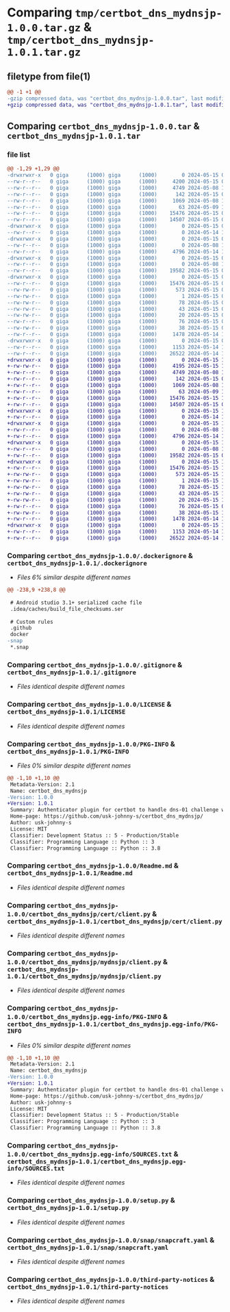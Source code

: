 # Comparing `tmp/certbot_dns_mydnsjp-1.0.0.tar.gz` & `tmp/certbot_dns_mydnsjp-1.0.1.tar.gz`

## filetype from file(1)

```diff
@@ -1 +1 @@
-gzip compressed data, was "certbot_dns_mydnsjp-1.0.0.tar", last modified: Wed May 15 08:35:17 2024, max compression
+gzip compressed data, was "certbot_dns_mydnsjp-1.0.1.tar", last modified: Wed May 15 10:05:16 2024, max compression
```

## Comparing `certbot_dns_mydnsjp-1.0.0.tar` & `certbot_dns_mydnsjp-1.0.1.tar`

### file list

```diff
@@ -1,29 +1,29 @@
-drwxrwxr-x   0 giga      (1000) giga      (1000)        0 2024-05-15 08:35:17.984588 certbot_dns_mydnsjp-1.0.0/
--rw-r--r--   0 giga      (1000) giga      (1000)     4200 2024-05-15 01:11:27.000000 certbot_dns_mydnsjp-1.0.0/.dockerignore
--rw-r--r--   0 giga      (1000) giga      (1000)     4749 2024-05-08 12:47:36.000000 certbot_dns_mydnsjp-1.0.0/.gitignore
--rw-r--r--   0 giga      (1000) giga      (1000)      142 2024-05-15 07:45:12.000000 certbot_dns_mydnsjp-1.0.0/Dockerfile
--rw-r--r--   0 giga      (1000) giga      (1000)     1069 2024-05-08 12:47:36.000000 certbot_dns_mydnsjp-1.0.0/LICENSE
--rw-r--r--   0 giga      (1000) giga      (1000)       63 2024-05-09 15:13:34.000000 certbot_dns_mydnsjp-1.0.0/MANIFEST.in
--rw-r--r--   0 giga      (1000) giga      (1000)    15476 2024-05-15 08:35:17.984588 certbot_dns_mydnsjp-1.0.0/PKG-INFO
--rw-r--r--   0 giga      (1000) giga      (1000)    14507 2024-05-15 07:50:32.000000 certbot_dns_mydnsjp-1.0.0/Readme.md
-drwxrwxr-x   0 giga      (1000) giga      (1000)        0 2024-05-15 08:35:17.980588 certbot_dns_mydnsjp-1.0.0/certbot_dns_mydnsjp/
--rw-r--r--   0 giga      (1000) giga      (1000)        0 2024-05-14 12:36:57.000000 certbot_dns_mydnsjp-1.0.0/certbot_dns_mydnsjp/__init__.py
-drwxrwxr-x   0 giga      (1000) giga      (1000)        0 2024-05-15 08:35:17.980588 certbot_dns_mydnsjp-1.0.0/certbot_dns_mydnsjp/cert/
--rw-r--r--   0 giga      (1000) giga      (1000)        0 2024-05-08 12:47:36.000000 certbot_dns_mydnsjp-1.0.0/certbot_dns_mydnsjp/cert/__init__.py
--rw-r--r--   0 giga      (1000) giga      (1000)     4796 2024-05-14 14:28:21.000000 certbot_dns_mydnsjp-1.0.0/certbot_dns_mydnsjp/cert/client.py
-drwxrwxr-x   0 giga      (1000) giga      (1000)        0 2024-05-15 08:35:17.980588 certbot_dns_mydnsjp-1.0.0/certbot_dns_mydnsjp/mydnsjp/
--rw-r--r--   0 giga      (1000) giga      (1000)        0 2024-05-08 12:47:36.000000 certbot_dns_mydnsjp-1.0.0/certbot_dns_mydnsjp/mydnsjp/__init__.py
--rw-r--r--   0 giga      (1000) giga      (1000)    19582 2024-05-15 04:07:11.000000 certbot_dns_mydnsjp-1.0.0/certbot_dns_mydnsjp/mydnsjp/client.py
-drwxrwxr-x   0 giga      (1000) giga      (1000)        0 2024-05-15 08:35:17.984588 certbot_dns_mydnsjp-1.0.0/certbot_dns_mydnsjp.egg-info/
--rw-r--r--   0 giga      (1000) giga      (1000)    15476 2024-05-15 08:35:17.000000 certbot_dns_mydnsjp-1.0.0/certbot_dns_mydnsjp.egg-info/PKG-INFO
--rw-rw-r--   0 giga      (1000) giga      (1000)      573 2024-05-15 08:35:17.000000 certbot_dns_mydnsjp-1.0.0/certbot_dns_mydnsjp.egg-info/SOURCES.txt
--rw-rw-r--   0 giga      (1000) giga      (1000)        1 2024-05-15 08:35:17.000000 certbot_dns_mydnsjp-1.0.0/certbot_dns_mydnsjp.egg-info/dependency_links.txt
--rw-rw-r--   0 giga      (1000) giga      (1000)       78 2024-05-15 08:35:17.000000 certbot_dns_mydnsjp-1.0.0/certbot_dns_mydnsjp.egg-info/entry_points.txt
--rw-rw-r--   0 giga      (1000) giga      (1000)       43 2024-05-15 08:35:17.000000 certbot_dns_mydnsjp-1.0.0/certbot_dns_mydnsjp.egg-info/requires.txt
--rw-rw-r--   0 giga      (1000) giga      (1000)       20 2024-05-15 08:35:17.000000 certbot_dns_mydnsjp-1.0.0/certbot_dns_mydnsjp.egg-info/top_level.txt
--rw-r--r--   0 giga      (1000) giga      (1000)       76 2024-05-15 01:06:49.000000 certbot_dns_mydnsjp-1.0.0/requirements.txt
--rw-rw-r--   0 giga      (1000) giga      (1000)       38 2024-05-15 08:35:17.984588 certbot_dns_mydnsjp-1.0.0/setup.cfg
--rw-r--r--   0 giga      (1000) giga      (1000)     1478 2024-05-14 13:58:59.000000 certbot_dns_mydnsjp-1.0.0/setup.py
-drwxrwxr-x   0 giga      (1000) giga      (1000)        0 2024-05-15 08:35:17.980588 certbot_dns_mydnsjp-1.0.0/snap/
--rw-r--r--   0 giga      (1000) giga      (1000)     1153 2024-05-14 13:59:47.000000 certbot_dns_mydnsjp-1.0.0/snap/snapcraft.yaml
--rw-r--r--   0 giga      (1000) giga      (1000)    26522 2024-05-14 12:27:36.000000 certbot_dns_mydnsjp-1.0.0/third-party-notices
+drwxrwxr-x   0 giga      (1000) giga      (1000)        0 2024-05-15 10:05:16.957440 certbot_dns_mydnsjp-1.0.1/
+-rw-rw-r--   0 giga      (1000) giga      (1000)     4195 2024-05-15 10:04:12.000000 certbot_dns_mydnsjp-1.0.1/.dockerignore
+-rw-r--r--   0 giga      (1000) giga      (1000)     4749 2024-05-08 12:47:36.000000 certbot_dns_mydnsjp-1.0.1/.gitignore
+-rw-r--r--   0 giga      (1000) giga      (1000)      142 2024-05-15 07:45:12.000000 certbot_dns_mydnsjp-1.0.1/Dockerfile
+-rw-r--r--   0 giga      (1000) giga      (1000)     1069 2024-05-08 12:47:36.000000 certbot_dns_mydnsjp-1.0.1/LICENSE
+-rw-r--r--   0 giga      (1000) giga      (1000)       63 2024-05-09 15:13:34.000000 certbot_dns_mydnsjp-1.0.1/MANIFEST.in
+-rw-r--r--   0 giga      (1000) giga      (1000)    15476 2024-05-15 10:05:16.957440 certbot_dns_mydnsjp-1.0.1/PKG-INFO
+-rw-r--r--   0 giga      (1000) giga      (1000)    14507 2024-05-15 07:50:32.000000 certbot_dns_mydnsjp-1.0.1/Readme.md
+drwxrwxr-x   0 giga      (1000) giga      (1000)        0 2024-05-15 10:05:16.953441 certbot_dns_mydnsjp-1.0.1/certbot_dns_mydnsjp/
+-rw-r--r--   0 giga      (1000) giga      (1000)        0 2024-05-14 12:36:57.000000 certbot_dns_mydnsjp-1.0.1/certbot_dns_mydnsjp/__init__.py
+drwxrwxr-x   0 giga      (1000) giga      (1000)        0 2024-05-15 10:05:16.953441 certbot_dns_mydnsjp-1.0.1/certbot_dns_mydnsjp/cert/
+-rw-r--r--   0 giga      (1000) giga      (1000)        0 2024-05-08 12:47:36.000000 certbot_dns_mydnsjp-1.0.1/certbot_dns_mydnsjp/cert/__init__.py
+-rw-r--r--   0 giga      (1000) giga      (1000)     4796 2024-05-14 14:28:21.000000 certbot_dns_mydnsjp-1.0.1/certbot_dns_mydnsjp/cert/client.py
+drwxrwxr-x   0 giga      (1000) giga      (1000)        0 2024-05-15 10:05:16.953441 certbot_dns_mydnsjp-1.0.1/certbot_dns_mydnsjp/mydnsjp/
+-rw-r--r--   0 giga      (1000) giga      (1000)        0 2024-05-08 12:47:36.000000 certbot_dns_mydnsjp-1.0.1/certbot_dns_mydnsjp/mydnsjp/__init__.py
+-rw-r--r--   0 giga      (1000) giga      (1000)    19582 2024-05-15 04:07:11.000000 certbot_dns_mydnsjp-1.0.1/certbot_dns_mydnsjp/mydnsjp/client.py
+drwxrwxr-x   0 giga      (1000) giga      (1000)        0 2024-05-15 10:05:16.953441 certbot_dns_mydnsjp-1.0.1/certbot_dns_mydnsjp.egg-info/
+-rw-r--r--   0 giga      (1000) giga      (1000)    15476 2024-05-15 10:05:16.000000 certbot_dns_mydnsjp-1.0.1/certbot_dns_mydnsjp.egg-info/PKG-INFO
+-rw-rw-r--   0 giga      (1000) giga      (1000)      573 2024-05-15 10:05:16.000000 certbot_dns_mydnsjp-1.0.1/certbot_dns_mydnsjp.egg-info/SOURCES.txt
+-rw-rw-r--   0 giga      (1000) giga      (1000)        1 2024-05-15 10:05:16.000000 certbot_dns_mydnsjp-1.0.1/certbot_dns_mydnsjp.egg-info/dependency_links.txt
+-rw-rw-r--   0 giga      (1000) giga      (1000)       78 2024-05-15 10:05:16.000000 certbot_dns_mydnsjp-1.0.1/certbot_dns_mydnsjp.egg-info/entry_points.txt
+-rw-rw-r--   0 giga      (1000) giga      (1000)       43 2024-05-15 10:05:16.000000 certbot_dns_mydnsjp-1.0.1/certbot_dns_mydnsjp.egg-info/requires.txt
+-rw-rw-r--   0 giga      (1000) giga      (1000)       20 2024-05-15 10:05:16.000000 certbot_dns_mydnsjp-1.0.1/certbot_dns_mydnsjp.egg-info/top_level.txt
+-rw-r--r--   0 giga      (1000) giga      (1000)       76 2024-05-15 01:06:49.000000 certbot_dns_mydnsjp-1.0.1/requirements.txt
+-rw-rw-r--   0 giga      (1000) giga      (1000)       38 2024-05-15 10:05:16.957440 certbot_dns_mydnsjp-1.0.1/setup.cfg
+-rw-r--r--   0 giga      (1000) giga      (1000)     1478 2024-05-14 13:58:59.000000 certbot_dns_mydnsjp-1.0.1/setup.py
+drwxrwxr-x   0 giga      (1000) giga      (1000)        0 2024-05-15 10:05:16.953441 certbot_dns_mydnsjp-1.0.1/snap/
+-rw-r--r--   0 giga      (1000) giga      (1000)     1153 2024-05-14 13:59:47.000000 certbot_dns_mydnsjp-1.0.1/snap/snapcraft.yaml
+-rw-r--r--   0 giga      (1000) giga      (1000)    26522 2024-05-14 12:27:36.000000 certbot_dns_mydnsjp-1.0.1/third-party-notices
```

### Comparing `certbot_dns_mydnsjp-1.0.0/.dockerignore` & `certbot_dns_mydnsjp-1.0.1/.dockerignore`

 * *Files 6% similar despite different names*

```diff
@@ -238,9 +238,8 @@
 
 # Android studio 3.1+ serialized cache file
 .idea/caches/build_file_checksums.ser
 
 # Custom rules
 .github
 docker
-snap
 *.snap
```

### Comparing `certbot_dns_mydnsjp-1.0.0/.gitignore` & `certbot_dns_mydnsjp-1.0.1/.gitignore`

 * *Files identical despite different names*

### Comparing `certbot_dns_mydnsjp-1.0.0/LICENSE` & `certbot_dns_mydnsjp-1.0.1/LICENSE`

 * *Files identical despite different names*

### Comparing `certbot_dns_mydnsjp-1.0.0/PKG-INFO` & `certbot_dns_mydnsjp-1.0.1/PKG-INFO`

 * *Files 0% similar despite different names*

```diff
@@ -1,10 +1,10 @@
 Metadata-Version: 2.1
 Name: certbot_dns_mydnsjp
-Version: 1.0.0
+Version: 1.0.1
 Summary: Authenticator plugin for certbot to handle dns-01 challenge with MyDNS.JP.
 Home-page: https://github.com/usk-johnny-s/certbot_dns_mydnsjp/
 Author: usk-johnny-s
 License: MIT
 Classifier: Development Status :: 5 - Production/Stable
 Classifier: Programming Language :: Python :: 3
 Classifier: Programming Language :: Python :: 3.8
```

### Comparing `certbot_dns_mydnsjp-1.0.0/Readme.md` & `certbot_dns_mydnsjp-1.0.1/Readme.md`

 * *Files identical despite different names*

### Comparing `certbot_dns_mydnsjp-1.0.0/certbot_dns_mydnsjp/cert/client.py` & `certbot_dns_mydnsjp-1.0.1/certbot_dns_mydnsjp/cert/client.py`

 * *Files identical despite different names*

### Comparing `certbot_dns_mydnsjp-1.0.0/certbot_dns_mydnsjp/mydnsjp/client.py` & `certbot_dns_mydnsjp-1.0.1/certbot_dns_mydnsjp/mydnsjp/client.py`

 * *Files identical despite different names*

### Comparing `certbot_dns_mydnsjp-1.0.0/certbot_dns_mydnsjp.egg-info/PKG-INFO` & `certbot_dns_mydnsjp-1.0.1/certbot_dns_mydnsjp.egg-info/PKG-INFO`

 * *Files 0% similar despite different names*

```diff
@@ -1,10 +1,10 @@
 Metadata-Version: 2.1
 Name: certbot_dns_mydnsjp
-Version: 1.0.0
+Version: 1.0.1
 Summary: Authenticator plugin for certbot to handle dns-01 challenge with MyDNS.JP.
 Home-page: https://github.com/usk-johnny-s/certbot_dns_mydnsjp/
 Author: usk-johnny-s
 License: MIT
 Classifier: Development Status :: 5 - Production/Stable
 Classifier: Programming Language :: Python :: 3
 Classifier: Programming Language :: Python :: 3.8
```

### Comparing `certbot_dns_mydnsjp-1.0.0/certbot_dns_mydnsjp.egg-info/SOURCES.txt` & `certbot_dns_mydnsjp-1.0.1/certbot_dns_mydnsjp.egg-info/SOURCES.txt`

 * *Files identical despite different names*

### Comparing `certbot_dns_mydnsjp-1.0.0/setup.py` & `certbot_dns_mydnsjp-1.0.1/setup.py`

 * *Files identical despite different names*

### Comparing `certbot_dns_mydnsjp-1.0.0/snap/snapcraft.yaml` & `certbot_dns_mydnsjp-1.0.1/snap/snapcraft.yaml`

 * *Files identical despite different names*

### Comparing `certbot_dns_mydnsjp-1.0.0/third-party-notices` & `certbot_dns_mydnsjp-1.0.1/third-party-notices`

 * *Files identical despite different names*

